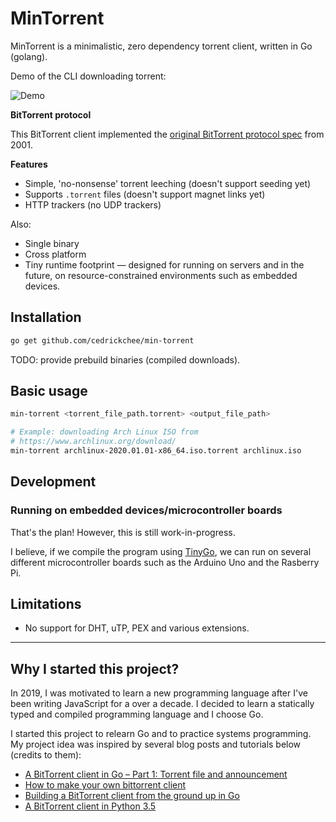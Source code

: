 # MinTorrent

MinTorrent is a minimalistic, zero dependency torrent client, written in Go (golang).

Demo of the CLI downloading torrent:

![Demo](./docs/examples/demo.svg)

**BitTorrent protocol**

This BitTorrent client implemented the [original BitTorrent protocol spec](https://www.bittorrent.org/beps/bep_0003.html) from 2001.

**Features**

- Simple, 'no-nonsense' torrent leeching (doesn't support seeding yet)
- Supports `.torrent` files (doesn't support magnet links yet)
- HTTP trackers (no UDP trackers)

Also:
- Single binary
- Cross platform
- Tiny runtime footprint — designed for running on servers and in the future, on resource-constrained environments such as embedded devices.

## Installation

```sh
go get github.com/cedrickchee/min-torrent
```

TODO: provide prebuild binaries (compiled downloads).

## Basic usage

```sh
min-torrent <torrent_file_path.torrent> <output_file_path>

# Example: downloading Arch Linux ISO from
# https://www.archlinux.org/download/
min-torrent archlinux-2020.01.01-x86_64.iso.torrent archlinux.iso
```

## Development

### Running on embedded devices/microcontroller boards

That's the plan! However, this is still work-in-progress.

I believe, if we compile the program using [TinyGo](https://tinygo.org/), we can run on several different microcontroller boards such as the Arduino Uno and the Rasberry Pi.

## Limitations

- No support for DHT, uTP, PEX and various extensions.

---

## Why I started this project?

In 2019, I was motivated to learn a new programming language after I've been writing JavaScript for a over a decade. I decided to learn a statically typed and compiled programming language and I choose Go.

I started this project to relearn Go and to practice systems programming. My project idea was inspired by several blog posts and tutorials below (credits to them):

- [A BitTorrent client in Go – Part 1: Torrent file and announcement](https://halfbyte.io/a-bittorrent-client-in-go-part-1-torrent-file-and-announcement/)
- [How to make your own bittorrent client](https://allenkim67.github.io/programming/2016/05/04/how-to-make-your-own-bittorrent-client.html)
- [Building a BitTorrent client from the ground up in Go](https://blog.jse.li/posts/torrent/)
- [A BitTorrent client in Python 3.5](https://markuseliasson.se/article/bittorrent-in-python/)

